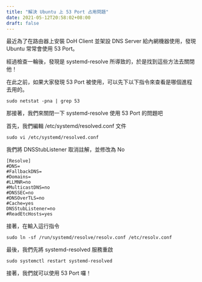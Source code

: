 ```yaml
---
title: "解決 Ubuntu 上 53 Port 占用問題"
date: 2021-05-12T20:58:02+08:00
draft: false
---
```


最近為了在路由器上安裝 DoH Client 並架設 DNS Server 給內網機器使用，發現 Ubuntu 常常會使用 53 Port。

經過檢查一輪後，發現是 systemd-resolve 所導致的，於是找到這些方法去關閉他！

在此之前，如果大家發現 53 Port 被使用，可以先下以下指令來查看是哪個進程去用的。

```
sudo netstat -pna | grep 53
```

那接著，我們來關閉一下 systemd-resolve 使用 53 Port 的問題吧

首先，我們編輯 /etc/systemd/resolved.conf 文件

```
sudo vi /etc/systemd/resolved.conf
```

我們將 DNSStubListener 取消註解，並修改為 No

```
[Resolve]
#DNS=
#FallbackDNS=
#Domains=
#LLMNR=no
#MulticastDNS=no
#DNSSEC=no
#DNSOverTLS=no
#Cache=yes
DNSStubListener=no
#ReadEtcHosts=yes
```

接著，在輸入這行指令

```
sudo ln -sf /run/systemd/resolve/resolv.conf /etc/resolv.conf
```

最後，我們先將 systemd-resolved 服務重啟

```
sudo systemctl restart systemd-resolved
```

接著，我們就可以使用 53 Port 囉！